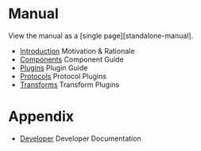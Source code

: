 # Manual

View the manual as a [single page][standalone-manual].

* [Introduction](introduction.md) Motivation & Rationale
* [Components](components.md) Component Guide
* [Plugins](plugins.md) Plugin Guide
* [Protocols](protocols.md) Protocol Plugins
* [Transforms](transforms.md) Transform Plugins
    
# Appendix

* [Developer](developer.md) Developer Documentation


